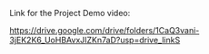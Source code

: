 Link for the Project Demo video: 

https://drive.google.com/drive/folders/1CaQ3vani-3jEK2K6_UoHBAvxJIZKn7aD?usp=drive_linkS